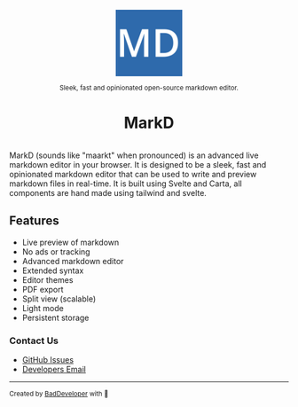 <p align="center">
  <a href="https://markd.top" alt="Homepage" title="Homepage" style="display: flex; flex-direction: column; align-items: center; gap: 1em; text-decoration: none;">
    <img src="static/favicon.svg" height="120">
    <sup>
      Sleek, fast and opinionated open-source markdown editor.
    </sup>
    <h1 align="center">MarkD</h1>
  </a>
</p>

MarkD (sounds like "maarkt" when pronounced) is an advanced live markdown editor in your browser. It is designed to be a sleek, fast and opinionated markdown editor that can be used to write and preview markdown files in real-time. It is built using Svelte and Carta, all components are hand made using tailwind and svelte.

## Features
- Live preview of markdown
- No ads or tracking
- Advanced markdown editor
- Extended syntax
- Editor themes
- PDF export
- Split view (scalable)
- Light mode
- Persistent storage

### Contact Us
- [GitHub Issues](https://github.com/itzCozi/markd/issues)
- [Developers Email](mailto:dev@wyzie.ru)

<hr />

<sup>
  Created by <a href="https://github.com/itzcozi" title="Developer github">BadDeveloper</a> with 💙
</sup>
